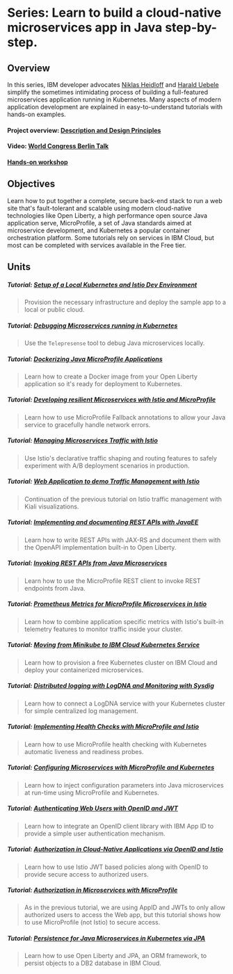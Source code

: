 # Series: Learn to build a cloud-native microservices app in Java step-by-step.

## Overview

In this series, IBM developer advocates [Niklas Heidloff](http://heidloff.net/) and [Harald Uebele](https://haralduebele.blog/) simplify the sometimes intimidating process of building a full-featured microservices application running in Kubernetes. Many aspects of modern application development are explained in easy-to-understand tutorials with hands-on examples.

#### Project overview: [Description and Design Principles](http://heidloff.net/article/example-java-app-cloud-kubernetes)
#### Video: [World Congress Berlin Talk](https://youtu.be/ZIizxsmkWJo?t=6714)
#### [Hands-on workshop](https://github.com/nheidloff/cloud-native-starter/tree/master/workshop)



## Objectives

Learn how to put together a complete, secure back-end stack to run a web site that's fault-tolerant and scalable using modern cloud-native technologies like Open Liberty, a high performance open source Java application serve, MicroProfile, a set of Java standards aimed at microservice development, and Kubernetes a popular container orchestration platform. Some tutorials rely on services in IBM Cloud, but most can be completed with services available in the Free tier.

## Units


#####  Tutorial: [Setup of a Local Kubernetes and Istio Dev Environment](http://heidloff.net/article/setup-local-development-kubernetes-istio)
> Provision the necessary infrastructure and deploy the sample app to a local or public cloud.

#####  Tutorial: [Debugging Microservices running in Kubernetes](http://heidloff.net/article/debugging-microservices-kubernetes)

> Use the `Telepresense` tool to debug Java microservices locally.

#####  Tutorial: [Dockerizing Java MicroProfile Applications](http://heidloff.net/article/dockerizing-container-java-microprofile)

> Learn how to create a Docker image from your Open Liberty application so it's ready for deployment to Kubernetes.

#####  Tutorial: [Developing resilient Microservices with Istio and MicroProfile](http://heidloff.net/article/resiliency-microservice-microprofile-java-istio)

> Learn how to use MicroProfile Fallback annotations to allow your Java service to gracefully handle network errors.

#####  Tutorial: [Managing Microservices Traffic with Istio](https://haralduebele.blog/2019/03/11/managing-microservices-traffic-with-istio/)

> Use Istio's declarative traffic shaping and routing features to safely experiment with A/B deployment scenarios in production.

#####  Tutorial: [Web Application to demo Traffic Management with Istio](http://heidloff.net/article/sample-app-manage-microservices-traffic-istio)

> Continuation of the previous tutorial on Istio traffic management with Kiali visualizations.

#####  Tutorial: [Implementing and documenting REST APIs with JavaEE](http://heidloff.net/article/rest-apis-microprofile-javaee-jaxrs)

> Learn how to write REST APIs with JAX-RS and document them with the OpenAPI implementation built-in to Open Liberty.

#####  Tutorial: [Invoking REST APIs from Java Microservices](http://heidloff.net/invoke-rest-apis-java-microprofile-microservice)

> Learn how to use the MicroProfile REST client to invoke REST endpoints from Java.

#####  Tutorial: [Prometheus Metrics for MicroProfile Microservices in Istio](http://heidloff.net/article/prometheus-metrics-microprofile-microservices-istio/)

> Learn how to combine application specific metrics with Istio's built-in telemetry features to monitor traffic inside your cluster.

#####  Tutorial: [Moving from Minikube to IBM Cloud Kubernetes Service](https://haralduebele.blog/2019/04/04/moving-from-minikube-to-ibm-cloud-kubernetes-service/)

> Learn how to provision a free Kubernetes cluster on IBM Cloud and deploy your containerized microservices.

#####  Tutorial: [Distributed logging with LogDNA and Monitoring with Sysdig](https://haralduebele.blog/2019/04/08/whats-going-on-in-my-cluster/)

> Learn how to connect a LogDNA service with your Kubernetes cluster for simple centralized log management.

#####  Tutorial: [Implementing Health Checks with MicroProfile and Istio](http://heidloff.net/article/implementing-health-checks-microprofile-istio)

> Learn how to use MicroProfile health checking with Kubernetes automatic liveness and readiness probes.

#####  Tutorial: [Configuring Microservices with MicroProfile and Kubernetes](http://heidloff.net/article/configuring-java-microservices-microprofile-kubernetes/)

> Learn how to inject configuration parameters into Java microservices at run-time using MicroProfile and Kubernetes.

#####  Tutorial: [Authenticating Web Users with OpenID and JWT](http://heidloff.net/article/authenticating-web-users-openid-connect-jwt/)

> Learn how to integrate an OpenID client library with IBM App ID to provide a simple user authentication mechanism.

#####  Tutorial: [Authorization in Cloud-Native Applications via OpenID and Istio](http://heidloff.net/article/authentication-authorization-openid-connect-istio)


> Learn how to use Istio JWT based policies along with OpenID to provide secure access to authorized users.


#####  Tutorial: [Authorization in Microservices with MicroProfile](http://heidloff.net/article/authorization-microservices-java-microprofile/)

> As in the previous tutorial, we are using AppID and JWTs to only allow authorized users to access the Web app, but this tutorial shows how to use MicroProfile (not Istio) to secure access.

#####  Tutorial: [Persistence for Java Microservices in Kubernetes via JPA](http://heidloff.net/article/persistence-java-microservices-kubernetes-jpa/)

> Learn how to use Open Liberty and JPA, an ORM framework, to persist objects to a DB2 database in IBM Cloud.








